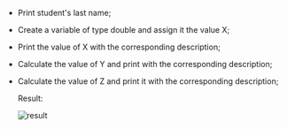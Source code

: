 - Print student's last name;
- Create a variable of type double and assign it the value X;
- Print the value of X with the corresponding description;
- Calculate the value of Y and print with the corresponding description;
- Calculate the value of Z and print it with the corresponding description;

  Result:

  ![result](https://github.com/demurre/demurre/assets/117121382/c8e2e576-7dd6-4433-ab72-3daa3c4ee8f3)
